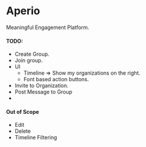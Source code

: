# Aperio

Meaningful Engagement Platform.

#### TODO:

* Create Group.
* Join group.
* UI
  * Timeline => Show my organizations on the right.
  * Font based action buttons.
* Invite to Organization.
* Post Message to Group
* 

#### Out of Scope

* Edit
* Delete
* Timeline Filtering
